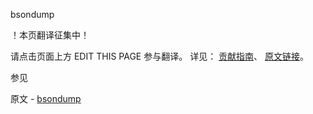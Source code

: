  bsondump

 ！本页翻译征集中！

请点击页面上方 EDIT THIS PAGE 参与翻译。
详见：
[贡献指南]( https://github.com/JinMuInfo/MongoDB-Manual-zh/blob/master/CONTRIBUTING.md )、
[原文链接](  https://docs.mongodb.com/manual/reference/program/bsondump/  )。

 参见

原文 - [bsondump]( https://docs.mongodb.com/manual/reference/program/bsondump/ )

